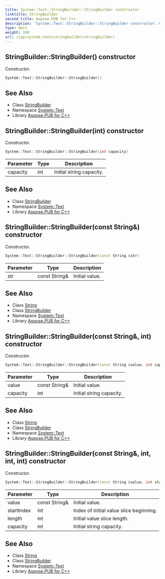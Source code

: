 ```yaml
---
title: System::Text::StringBuilder::StringBuilder constructor
linktitle: StringBuilder
second_title: Aspose.PUB for C++
description: 'System::Text::StringBuilder::StringBuilder constructor. Constructor in C++.'
type: docs
weight: 100
url: /cpp/system.text/stringbuilder/stringbuilder/
---
```

## StringBuilder::StringBuilder() constructor


Constructor.

```cpp
System::Text::StringBuilder::StringBuilder()
```

## See Also

* Class [StringBuilder](../)
* Namespace [System::Text](../../)
* Library [Aspose.PUB for C++](../../../)
## StringBuilder::StringBuilder(int) constructor


Constructor.

```cpp
System::Text::StringBuilder::StringBuilder(int capacity)
```


| Parameter | Type | Description |
| --- | --- | --- |
| capacity | int | Initial string capacity. |

## See Also

* Class [StringBuilder](../)
* Namespace [System::Text](../../)
* Library [Aspose.PUB for C++](../../../)
## StringBuilder::StringBuilder(const String\&) constructor


Constructor.

```cpp
System::Text::StringBuilder::StringBuilder(const String &str)
```


| Parameter | Type | Description |
| --- | --- | --- |
| str | const String\& | Initial value. |

## See Also

* Class [String](../../../system/string/)
* Class [StringBuilder](../)
* Namespace [System::Text](../../)
* Library [Aspose.PUB for C++](../../../)
## StringBuilder::StringBuilder(const String\&, int) constructor


Constructor.

```cpp
System::Text::StringBuilder::StringBuilder(const String &value, int capacity)
```


| Parameter | Type | Description |
| --- | --- | --- |
| value | const String\& | Initial value. |
| capacity | int | Initial string capacity. |

## See Also

* Class [String](../../../system/string/)
* Class [StringBuilder](../)
* Namespace [System::Text](../../)
* Library [Aspose.PUB for C++](../../../)
## StringBuilder::StringBuilder(const String\&, int, int, int) constructor


Constructor.

```cpp
System::Text::StringBuilder::StringBuilder(const String &value, int startIndex, int length, int capacity)
```


| Parameter | Type | Description |
| --- | --- | --- |
| value | const String\& | Initial value. |
| startIndex | int | Index of initial value slice beginning. |
| length | int | Initial value slice length. |
| capacity | int | Initial string capacity. |

## See Also

* Class [String](../../../system/string/)
* Class [StringBuilder](../)
* Namespace [System::Text](../../)
* Library [Aspose.PUB for C++](../../../)

